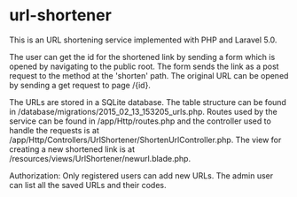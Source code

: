 # url-shortener

This is an URL shortening service implemented with PHP and Laravel 5.0.

The user can get the id for the shortened link by sending a form which is opened by navigating to the public root.
The form sends the link as a post request to the method at the 'shorten' path. The original URL can be opened
by sending a get request to page /{id}.

The URLs are stored in a SQLite database. The table structure can be found in
/database/migrations/2015_02_13_153205_urls.php. Routes used by the service can be found in /app/Http/routes.php
and the controller used to handle the requests is at /app/Http/Controllers/UrlShortener/ShortenUrlController.php.
The view for creating a new shortened link is at /resources/views/UrlShortener/newurl.blade.php.

Authorization: Only registered users can add new URLs. The admin user can list all the saved URLs and their codes.
